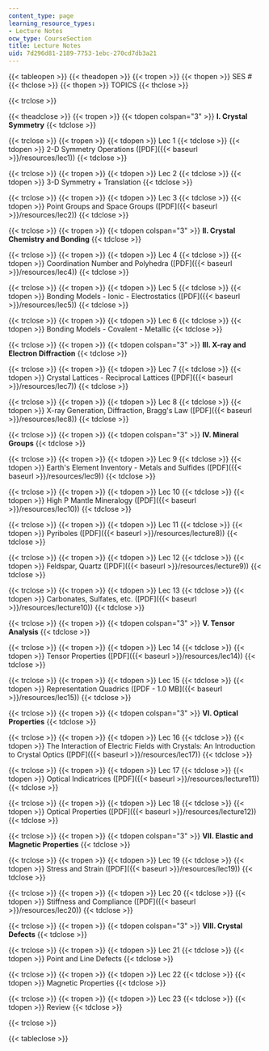```yaml
---
content_type: page
learning_resource_types:
- Lecture Notes
ocw_type: CourseSection
title: Lecture Notes
uid: 7d296d81-2189-7753-1ebc-270cd7db3a21
---
```


{{< tableopen >}}
{{< theadopen >}}
{{< tropen >}}
{{< thopen >}}
SES #
{{< thclose >}}
{{< thopen >}}
TOPICS
{{< thclose >}}

{{< trclose >}}

{{< theadclose >}}
{{< tropen >}}
{{< tdopen colspan="3" >}}
**I. Crystal Symmetry**
{{< tdclose >}}

{{< trclose >}}
{{< tropen >}}
{{< tdopen >}}
Lec 1
{{< tdclose >}}
{{< tdopen >}}
2-D Symmetry Operations ([PDF]({{< baseurl >}}/resources/lec1))
{{< tdclose >}}

{{< trclose >}}
{{< tropen >}}
{{< tdopen >}}
Lec 2
{{< tdclose >}}
{{< tdopen >}}
3-D Symmetry + Translation
{{< tdclose >}}

{{< trclose >}}
{{< tropen >}}
{{< tdopen >}}
Lec 3
{{< tdclose >}}
{{< tdopen >}}
Point Groups and Space Groups ([PDF]({{< baseurl >}}/resources/lec2))
{{< tdclose >}}

{{< trclose >}}
{{< tropen >}}
{{< tdopen colspan="3" >}}
**II. Crystal Chemistry and Bonding**
{{< tdclose >}}

{{< trclose >}}
{{< tropen >}}
{{< tdopen >}}
Lec 4
{{< tdclose >}}
{{< tdopen >}}
Coordination Number and Polyhedra ([PDF]({{< baseurl >}}/resources/lec4))
{{< tdclose >}}

{{< trclose >}}
{{< tropen >}}
{{< tdopen >}}
Lec 5
{{< tdclose >}}
{{< tdopen >}}
Bonding Models - Ionic - Electrostatics ([PDF]({{< baseurl >}}/resources/lec5))
{{< tdclose >}}

{{< trclose >}}
{{< tropen >}}
{{< tdopen >}}
Lec 6
{{< tdclose >}}
{{< tdopen >}}
Bonding Models - Covalent - Metallic
{{< tdclose >}}

{{< trclose >}}
{{< tropen >}}
{{< tdopen colspan="3" >}}
**III. X-ray and Electron Diffraction**
{{< tdclose >}}

{{< trclose >}}
{{< tropen >}}
{{< tdopen >}}
Lec 7
{{< tdclose >}}
{{< tdopen >}}
Crystal Lattices - Reciprocal Lattices ([PDF]({{< baseurl >}}/resources/lec7))
{{< tdclose >}}

{{< trclose >}}
{{< tropen >}}
{{< tdopen >}}
Lec 8
{{< tdclose >}}
{{< tdopen >}}
X-ray Generation, Diffraction, Bragg's Law ([PDF]({{< baseurl >}}/resources/lec8))
{{< tdclose >}}

{{< trclose >}}
{{< tropen >}}
{{< tdopen colspan="3" >}}
**IV. Mineral Groups**
{{< tdclose >}}

{{< trclose >}}
{{< tropen >}}
{{< tdopen >}}
Lec 9
{{< tdclose >}}
{{< tdopen >}}
Earth's Element Inventory - Metals and Sulfides ([PDF]({{< baseurl >}}/resources/lec9))
{{< tdclose >}}

{{< trclose >}}
{{< tropen >}}
{{< tdopen >}}
Lec 10
{{< tdclose >}}
{{< tdopen >}}
High P Mantle Mineralogy ([PDF]({{< baseurl >}}/resources/lec10))
{{< tdclose >}}

{{< trclose >}}
{{< tropen >}}
{{< tdopen >}}
Lec 11
{{< tdclose >}}
{{< tdopen >}}
Pyriboles ([PDF]({{< baseurl >}}/resources/lecture8))
{{< tdclose >}}

{{< trclose >}}
{{< tropen >}}
{{< tdopen >}}
Lec 12
{{< tdclose >}}
{{< tdopen >}}
Feldspar, Quartz ([PDF]({{< baseurl >}}/resources/lecture9))
{{< tdclose >}}

{{< trclose >}}
{{< tropen >}}
{{< tdopen >}}
Lec 13
{{< tdclose >}}
{{< tdopen >}}
Carbonates, Sulfates, etc. ([PDF]({{< baseurl >}}/resources/lecture10))
{{< tdclose >}}

{{< trclose >}}
{{< tropen >}}
{{< tdopen colspan="3" >}}
**V. Tensor Analysis**
{{< tdclose >}}

{{< trclose >}}
{{< tropen >}}
{{< tdopen >}}
Lec 14
{{< tdclose >}}
{{< tdopen >}}
Tensor Properties ([PDF]({{< baseurl >}}/resources/lec14))
{{< tdclose >}}

{{< trclose >}}
{{< tropen >}}
{{< tdopen >}}
Lec 15
{{< tdclose >}}
{{< tdopen >}}
Representation Quadrics ([PDF - 1.0 MB]({{< baseurl >}}/resources/lec15))
{{< tdclose >}}

{{< trclose >}}
{{< tropen >}}
{{< tdopen colspan="3" >}}
**VI. Optical Properties**
{{< tdclose >}}

{{< trclose >}}
{{< tropen >}}
{{< tdopen >}}
Lec 16
{{< tdclose >}}
{{< tdopen >}}
The Interaction of Electric Fields with Crystals: An Introduction to Crystal Optics ([PDF]({{< baseurl >}}/resources/lec17))
{{< tdclose >}}

{{< trclose >}}
{{< tropen >}}
{{< tdopen >}}
Lec 17
{{< tdclose >}}
{{< tdopen >}}
Optical Indicatrices ([PDF]({{< baseurl >}}/resources/lecture11))
{{< tdclose >}}

{{< trclose >}}
{{< tropen >}}
{{< tdopen >}}
Lec 18
{{< tdclose >}}
{{< tdopen >}}
Optical Properties ([PDF]({{< baseurl >}}/resources/lecture12))
{{< tdclose >}}

{{< trclose >}}
{{< tropen >}}
{{< tdopen colspan="3" >}}
**VII. Elastic and Magnetic Properties**
{{< tdclose >}}

{{< trclose >}}
{{< tropen >}}
{{< tdopen >}}
Lec 19
{{< tdclose >}}
{{< tdopen >}}
Stress and Strain ([PDF]({{< baseurl >}}/resources/lec19))
{{< tdclose >}}

{{< trclose >}}
{{< tropen >}}
{{< tdopen >}}
Lec 20
{{< tdclose >}}
{{< tdopen >}}
Stiffness and Compliance ([PDF]({{< baseurl >}}/resources/lec20))
{{< tdclose >}}

{{< trclose >}}
{{< tropen >}}
{{< tdopen colspan="3" >}}
**VIII. Crystal Defects**
{{< tdclose >}}

{{< trclose >}}
{{< tropen >}}
{{< tdopen >}}
Lec 21
{{< tdclose >}}
{{< tdopen >}}
Point and Line Defects
{{< tdclose >}}

{{< trclose >}}
{{< tropen >}}
{{< tdopen >}}
Lec 22
{{< tdclose >}}
{{< tdopen >}}
Magnetic Properties
{{< tdclose >}}

{{< trclose >}}
{{< tropen >}}
{{< tdopen >}}
Lec 23
{{< tdclose >}}
{{< tdopen >}}
Review
{{< tdclose >}}

{{< trclose >}}

{{< tableclose >}}
